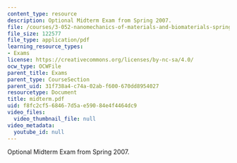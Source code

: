 ```yaml
---
content_type: resource
description: Optional Midterm Exam from Spring 2007.
file: /courses/3-052-nanomechanics-of-materials-and-biomaterials-spring-2007/f8fc2cf568467d5ae59084e4f4464dc9_midterm.pdf
file_size: 122577
file_type: application/pdf
learning_resource_types:
- Exams
license: https://creativecommons.org/licenses/by-nc-sa/4.0/
ocw_type: OCWFile
parent_title: Exams
parent_type: CourseSection
parent_uid: 31f738a4-c74a-02ab-f600-670dd8954027
resourcetype: Document
title: midterm.pdf
uid: f8fc2cf5-6846-7d5a-e590-84e4f4464dc9
video_files:
  video_thumbnail_file: null
video_metadata:
  youtube_id: null
---
```

Optional Midterm Exam from Spring 2007.